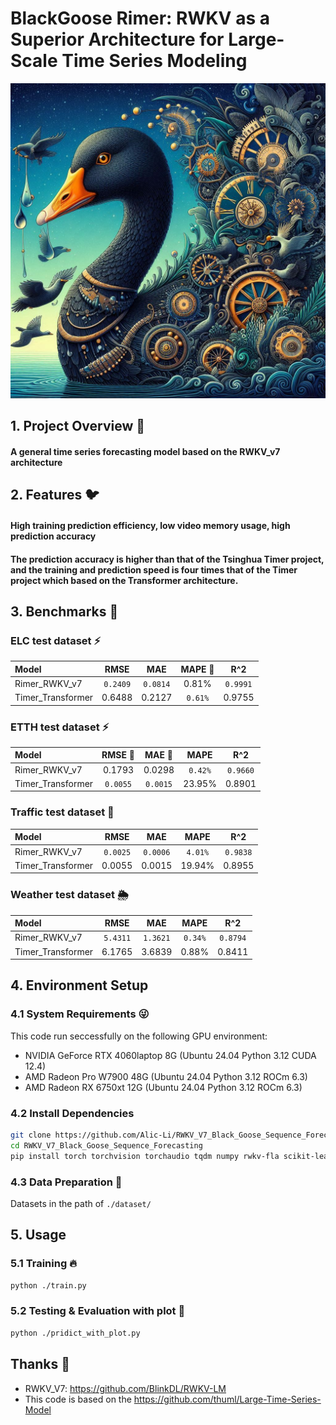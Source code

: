 # BlackGoose Rimer: RWKV as a Superior Architecture for Large-Scale Time Series Modeling 
![RRFVCM](./back_goose.png)

## 1. Project Overview 🫣
#### A general time series forecasting model based on the RWKV_v7 architecture

## 2. Features 🐦
#### High training prediction efficiency, low video memory usage, high prediction accuracy
#### The prediction accuracy is higher than that of the Tsinghua Timer project, and the training and prediction speed is four times that of the Timer project  which based on the Transformer architecture.

## 3. Benchmarks 🚀
### ELC test dataset ⚡
| Model             | RMSE          | MAE           | MAPE   🥲 |  R^2       | 
| :-----            |:----:         |:----:         |:----:     |:----:      |
| Rimer_RWKV_v7     |```0.2409```   |```0.0814```   |0.81%      |```0.9991```|
| Timer_Transformer |0.6488         |0.2127         |```0.61%```|0.9755      |

### ETTH test dataset ⚡
| Model             | RMSE  🥲      | MAE   🥲      | MAPE      |  R^2       | 
| :-----            |:----:         |:----:         |:----:     |:----:      |
| Rimer_RWKV_v7     |0.1793         |0.0298         |```0.42%```|```0.9660```|
| Timer_Transformer |```0.0055```   |```0.0015```   |23.95%     |0.8901      |

### Traffic test dataset 🚥
| Model             | RMSE          | MAE           | MAPE      |  R^2       | 
| :-----            |:----:         |:----:         |:----:     |:----:      |
| Rimer_RWKV_v7     |```0.0025```   |```0.0006```   |```4.01%```|```0.9838```|
| Timer_Transformer |0.0055         |0.0015         |19.94%     |0.8955      |

### Weather test dataset 🌦️
| Model             | RMSE          | MAE           | MAPE      |  R^2       | 
| :-----            |:----:         |:----:         |:----:     |:----:      |
| Rimer_RWKV_v7     |```5.4311```   |```1.3621```   |```0.34%```|```0.8794```|
| Timer_Transformer |6.1765         |3.6839         |0.88%      |0.8411      |

## 4. Environment Setup
### 4.1 System Requirements 😜

This code run seccessfully on the following GPU environment:
* NVIDIA GeForce RTX 4060laptop 8G (Ubuntu 24.04 Python 3.12 CUDA 12.4)
* AMD Radeon Pro W7900 48G (Ubuntu 24.04 Python 3.12 ROCm 6.3)
* AMD Radeon RX 6750xt 12G (Ubuntu 24.04 Python 3.12 ROCm 6.3)

### 4.2 Install Dependencies 

```bash
git clone https://github.com/Alic-Li/RWKV_V7_Black_Goose_Sequence_Forecasting.git
cd RWKV_V7_Black_Goose_Sequence_Forecasting
pip install torch torchvision torchaudio tqdm numpy rwkv-fla scikit-learn joblib matplotlib pandas 
```

### 4.3 Data Preparation 🤗

Datasets in the path of ```./dataset/```

## 5. Usage 
### 5.1 Training 🔥
```bash
python ./train.py 
```
### 5.2 Testing & Evaluation with plot 🤯
```bash
python ./pridict_with_plot.py
```
## Thanks 🫡
- RWKV_V7: https://github.com/BlinkDL/RWKV-LM
- This code is based on the https://github.com/thuml/Large-Time-Series-Model
